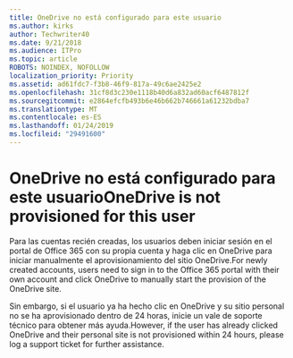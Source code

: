 ```yaml
---
title: OneDrive no está configurado para este usuario
ms.author: kirks
author: Techwriter40
ms.date: 9/21/2018
ms.audience: ITPro
ms.topic: article
ROBOTS: NOINDEX, NOFOLLOW
localization_priority: Priority
ms.assetid: ad61fdc7-f3b8-46f9-817a-49c6ae2425e2
ms.openlocfilehash: 31cf8d3c230e1118b40d6a832ad60acf6487812f
ms.sourcegitcommit: e2864efcfb493b6e46b662b746661a61232bdba7
ms.translationtype: MT
ms.contentlocale: es-ES
ms.lasthandoff: 01/24/2019
ms.locfileid: "29491600"
---
```

# <a name="onedrive-is-not-provisioned-for-this-user"></a><span data-ttu-id="4605a-102">OneDrive no está configurado para este usuario</span><span class="sxs-lookup"><span data-stu-id="4605a-102">OneDrive is not provisioned for this user</span></span>

<span data-ttu-id="4605a-103">Para las cuentas recién creadas, los usuarios deben iniciar sesión en el portal de Office 365 con su propia cuenta y haga clic en OneDrive para iniciar manualmente el aprovisionamiento del sitio OneDrive.</span><span class="sxs-lookup"><span data-stu-id="4605a-103">For newly created accounts, users need to sign in to the Office 365 portal with their own account and click OneDrive to manually start the provision of the OneDrive site.</span></span>
  
<span data-ttu-id="4605a-104">Sin embargo, si el usuario ya ha hecho clic en OneDrive y su sitio personal no se ha aprovisionado dentro de 24 horas, inicie un vale de soporte técnico para obtener más ayuda.</span><span class="sxs-lookup"><span data-stu-id="4605a-104">However, if the user has already clicked OneDrive and their personal site is not provisioned within 24 hours, please log a support ticket for further assistance.</span></span>
  

